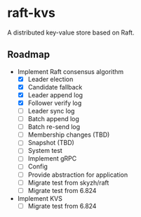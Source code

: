 # raft-kvs

A distributed key-value store based on Raft.

## Roadmap

- Implement Raft consensus algorithm
    - [x] Leader election
    - [x] Candidate fallback
    - [x] Leader append log
    - [x] Follower verify log
    - [ ] Leader sync log
    - [ ] Batch append log
    - [ ] Batch re-send log
    - [ ] Membership changes (TBD)
    - [ ] Snapshot (TBD)
    - [ ] System test
    - [ ] Implement gRPC
    - [ ] Config
    - [ ] Provide abstraction for application
    - [ ] Migrate test from skyzh/raft
    - [ ] Migrate test from 6.824
- Implement KVS
    - [ ] Migrate test from 6.824
